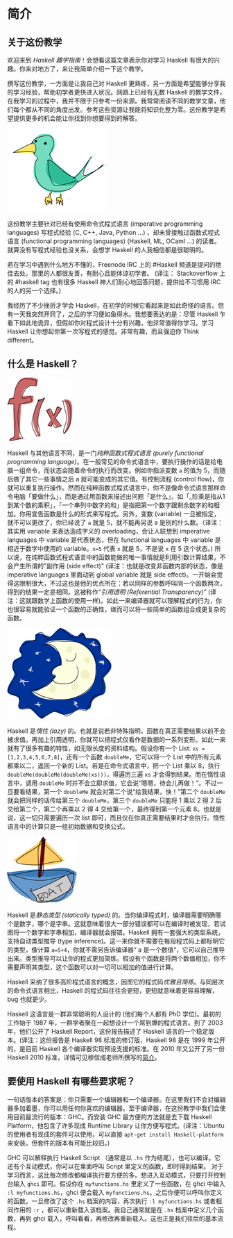 # 简介

## 关于这份教学

欢迎来到 *Haskell 趣学指南*！会想看这篇文章表示你对学习 Haskell 有很大的兴趣。你来对地方了，来让我简单介绍一下这个教学。

撰写这份教学，一方面是让我自己对 Haskell 更熟练，另一方面是希望能够分享我的学习经验，帮助初学者更快进入状况。网路上已经有无数 Haskell 的教学文件，在我学习的过程中，我并不限于只参考一份来源。我常常阅读不同的教学文章，他们每个都从不同的角度出发。参考这些资源让我能将知识化整为零。这份教学是希望提供更多的机会能让你找到你想要得到的解答。

![](bird.png)

这份教学主要针对已经有使用命令式程式语言 (imperative programming languages) 写程式经验 (C, C++, Java, Python …) 、却未曾接触过函数式程式语言 (functional programming languages) (Haskell, ML, OCaml …) 的读者。就算没有写程式经验也没关系，会想学 Haskell 的人我相信都是很聪明的。

若在学习中遇到什么地方不懂的，Freenode IRC 上的 #Haskell 频道是提问的绝佳去处。那里的人都很友善，有耐心且能体谅初学者。
(译注： Stackoverflow 上的 #haskell tag 也有很多 Haskell 神人们耐心地回答问题，提供给不习惯用 IRC 的人的另一个选择。)

我经历了不少挫折才学会 Haskell，在初学的时候它看起来是如此奇怪的语言。但有一天我突然开窍了，之后的学习便如鱼得水。我想要表达的是：尽管 Haskell 乍看下如此地诡异，但假如你对程式设计十分有兴趣，他非常值得你学习。学习 Haskell 让你想起你第一次写程式的感觉。非常有趣，而且强迫你 Think different。

## 什么是 Haskell？

![](fx.png)

Haskell 与其他语言不同，是一门*纯粹函数式程式语言 (purely functional programming language)*。在一般常见的命令式语言中，要执行操作的话是给电脑一组命令，而状态会随着命令的执行而改变。例如你指派变数 ``a`` 的值为 5，而随后做了其它一些事情之后 a 就可能变成的其它值。有控制流程 (control flow)，你就可以重复执行操作。然而在纯粹函数式程式语言中，你不是像命令式语言那样命令电脑「要做什么」，而是通过用函数来描述出问题「是什么」，如「_阶乘是指从1到某个数的乘积」，「一个串列中数字的和」是指把第一个数字跟剩余数字的和相加。你用宣告函数是什么的形式来写程式。另外，变数 (variable) 一旦被指定，就不可以更改了，你已经说了 ``a`` 就是 5，就不能再另说 a 是别的什么数。（译注：其实用 variable 来表达造成字义的 overloading，会让人联想到 imperative languages 中 variable 是代表状态，但在 functional languages 中 variable 是相近于数学中使用的 variable。``x=5`` 代表 ``x`` 就是 5，不是说 ``x`` 在 5 这个状态。) 所以说，在纯粹函数式程式语言中的函数能做的唯一事情就是利用引数计算结果，不会产生所谓的"副作用 (side effect)" (译注：也就是改变非函数内部的状态，像是 imperative languages 里面动到 global variable 就是 side effect)。一开始会觉得这限制很大，不过这也是他的优点所在：若以同样的参数呼叫同一个函数两次，得到的结果一定是相同。这被称作“_引用透明 (Referential Transparency)_” (译注：这就跟数学上函数的使用一样)。如此一来编译器就可以理解程式的行为，你也很容易就能验证一个函数的正确性，继而可以将一些简单的函数组合成更复杂的函数。

![](lazy.png)

Haskell 是*惰性 (lazy)* 的。也就是说若非特殊指明，函数在真正需要结果以前不会被求值。再加上引用透明，你就可以把程式仅看作是数据的一系列变形。如此一来就有了很多有趣的特性，如无限长度的资料结构。假设你有一个 List: ``xs = [1,2,3,4,5,6,7,8]``，还有一个函数 ``doubleMe``，它可以将一个 List 中的所有元素都乘以二，返回一个新的 List。若是在命令式语言中，把一个 List 乘以 8，执行 ``doubleMe(doubleMe(doubleMe(xs)))``，得遍历三遍 ``xs`` 才会得到结果。而在惰性语言中，调用 ``doubleMe`` 时并不会立即求值，它会说“嗯嗯，待会儿再做！”。不过一旦要看结果，第一个 ``doubleMe`` 就会对第二个说“给我结果，快！”第二个 ``doubleMe`` 就会把同样的话传给第三个 ``doubleMe``，第三个 ``doubleMe`` 只能将 1 乘以 2 得 2 后交给第二个，第二个再乘以 2 得 4 交给第一个，最终得到第一个元素 8。也就是说，这一切只需要遍历一次 list 即可，而且仅在你真正需要结果时才会执行。惰性语言中的计算只是一组初始数据和变换公式。

![](boat.png)

Haskell 是*静态类型 (statically typed)* 的。当你编译程式时，编译器需要明确哪个是数字，哪个是字串。这就意味着很大一部分错误都可以在编译时被发现，若试图将一个数字和字串相加，编译器就会报错。Haskell 拥有一套强大的类型系统，支持自动类型推导 (type inference)。这一来你就不需要在每段程式码上都标明它的类型，像计算 ``a=5+4``，你就不需另告诉编译器“ a 是一个数值”，它可以自己推导出来。类型推导可以让你的程式更加简练。假设有个函数是将两个数值相加，你不需要声明其类型，这个函数可以对一切可以相加的值进行计算。

Haskell 采纳了很多高阶程式语言的概念，因而它的程式码*优雅且简练*。与同层次的命令式语言相比，Haskell 的程式码往往会更短，更短就意味着更容易理解，bug 也就更少。

Haskell 这语言是一群非常聪明的人设计的 (他们每个人都有 PhD 学位)。最初的工作始于 1987 年，一群学者聚在一起想设计一个屌到爆的程式语言。到了 2003 年，他们公开了 Haskell Report，这份报告描述了 Haskell 语言的一个稳定版本。(译注：这份报告是 Haskell 98 标准的修订版，Haskell 98 是在 1999 年公开的，是目前 Haskell 各个编译器实现预设支援的标准。在 2010 年又公开了另一份 Haskell 2010 标准，详情可见穆信成老师所撰写的[简介](http://www.iis.sinica.edu.tw/~scm/ncs/2010/07/haskell-2010-report/)。

##  要使用 Haskell 有哪些要求呢？

一句话版本的答案是：你只需要一个编辑器和一个编译器。在这里我们不会对编辑器多加着墨，你可以用任何你喜欢的编辑器。至于编译器，在这份教学中我们会使用目前最流行的版本：GHC。而安装 GHC 最方便的方法就是去下载 Haskell Platform，他包含了许多现成 Runtime Library 让你方便写程式。(译注：Ubuntu 的使用者有现成的套件可以使用，可以直接 ``apt-get install Haskell-platform`` 来安装。但套件的版本有可能比较旧。)

GHC 可以解释执行 Haskell Script （通常是以 ``.hs`` 作为结尾），也可以编译。它还有个互动模式，你可以在里面呼叫 Script 里定义的函数，即时得到结果。 对于学习而言，这比每次修改都编译执行要方便的多。想进入互动模式，只要打开控制台输入 ``ghci`` 即可。假设你在 ``myfunctions.hs`` 里定义了一些函数，在 ghci 中输入 ``:l myfunctions.hs``，ghci 便会载入 ``myfunctions.hs``。之后你便可以呼叫你定义的函数。一旦修改了这个 ``.hs`` 档案的内容，再次执行 ``:l myfunctions.hs`` 或者相同作用的 ``:r`` ，都可以重新载入该档案。我自己通常就是在 ``.hs`` 档案中定义几个函数，再到 ghci 载入，呼叫看看，再修改再重新载入。这也正是我们往后的基本流程。

